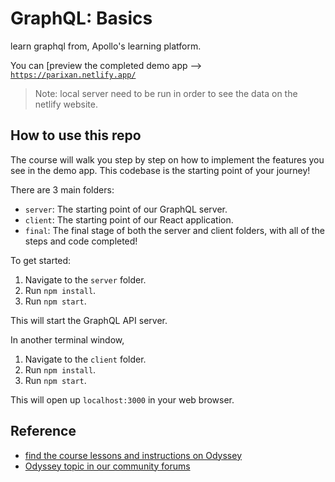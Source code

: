 # GraphQL: Basics

learn graphql from, Apollo's learning platform.

You can [preview the completed demo app --> [`https://parixan.netlify.app/`](https://parixan.netlify.app/) 

> Note: local server need to be run in order to see the data on the netlify website.

## How to use this repo

The course will walk you step by step on how to implement the features you see in the demo app. This codebase is the starting point of your journey!

There are 3 main folders:

- `server`: The starting point of our GraphQL server.
- `client`: The starting point of our React application.
- `final`: The final stage of both the server and client folders, with all of the steps and code completed!

To get started:

1. Navigate to the `server` folder.
1. Run `npm install`.
1. Run `npm start`.

This will start the GraphQL API server.

In another terminal window,

1. Navigate to the `client` folder.
1. Run `npm install`.
1. Run `npm start`.

This will open up `localhost:3000` in your web browser.

## Reference

- [find the course lessons and instructions on Odyssey](https://odyssey.apollographql.com/lift-off-part1)
- [Odyssey topic in our community forums](https://community.apollographql.com/tags/c/help/6/odyssey)

